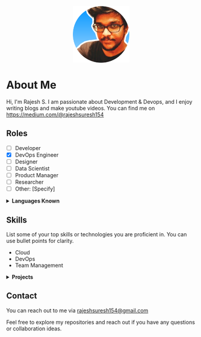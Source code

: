 <div align="center">
  <img src="picofme (6).png" alt="Rajesh S" width="150">
</div>

# About Me

Hi, I'm Rajesh S. I am passionate about Development & Devops, and I enjoy writing blogs  and make youtube videos. You can find me on https://medium.com/@rajeshsuresh154

## Roles
  
- [ ] Developer
- [x] DevOps Engineer
- [ ] Designer
- [ ] Data Scientist
- [ ] Product Manager
- [ ] Researcher
- [ ] Other: [Specify]

<details>
<summary><strong>Languages Known</strong></summary

- [x] Python
- [ ] JavaScript
- [x] Java
- [ ] C++
- [x] Shell Scripting
- [ ] Other: [Specify]

</details>

## Skills

List some of your top skills or technologies you are proficient in. You can use bullet points for clarity.

- Cloud
- DevOps
- Team Management
  
</details>

<details>
<summary><strong>Projects</strong></summary>
  
### Project 1
- **Description:** Building a Telegram Bot and Leveraging AWS Lambda for Seamless Functioning
- **Role:** This project was done by me in my free time
- **Link:** [GitHub Repo](https://github.com/raji2306/sturdy-disco/tree/telegram-bot)

### Project 2
- **Description:** Building and Scaling a MediaWiki Application with Terraform, Ansible, and Jenkins
- **Role:** Task given by someone. It was fully done by me
- **Link:** [GitHub Repo](https://github.com/raji2306/mediawikiApplcation)

</details>

## Contact

You can reach out to me via rajeshsuresh154@gmail.com

Feel free to explore my repositories and reach out if you have any questions or collaboration ideas.
